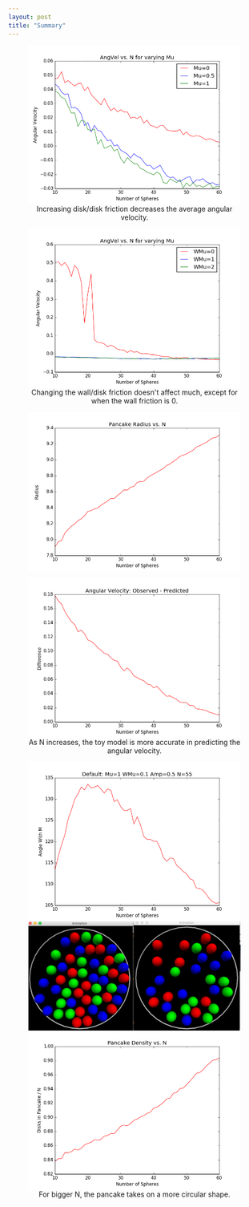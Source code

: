 ```yaml
---
layout: post
title: "Summary"
---
```



<figure>
<img style="margin:0px auto;display:block;width:500px;" src="/images/ForWriteup/angvel_vs_n_mu.png" />
<figcaption style="text-align:center" >Increasing disk/disk friction decreases the average angular velocity.</figcaption>
</figure>

<figure>
<img style="margin:0px auto;display:block;width:500px;" src="/images/ForWriteup/angvel_vs_n_wmu.png" />
<figcaption style="text-align:center" >Changing the wall/disk friction doesn't affect much, except for when the wall friction is 0. </figcaption>
</figure>

<figure>
<img style="margin:0px auto;display:block;width:500px;" src="/images/ForWriteup/radius.png" />
</figure>
<figure>
<img style="margin:0px auto;display:block;width:500px;" src="/images/ForWriteup/diffplot.png" />
<figcaption style="text-align:center" >As N increases, the toy model is more accurate in predicting the angular velocity.</figcaption>
</figure>
<figure>
<img style="margin:0px auto;float:left;width:500px;" src="/images/ForWriteup/theta_plot.png" />
</figure>
<figure>
<img style="margin:0px auto;float:right;width:500px;" src="/images/ForWriteup/compare.png" />
</figure>

<figure>
<img style="margin:0px auto;display:block;width:500px;" src="/images/ForWriteup/density.png" />
<figcaption style="text-align:center" >For bigger N, the pancake takes on a more circular shape.</figcaption>
</figure>



